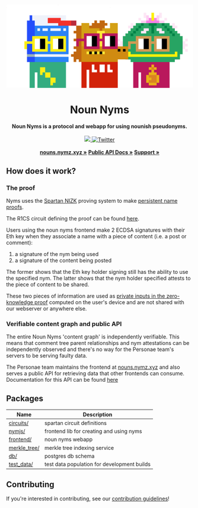 <div align="center">
    <img src="./packages/frontend/public/nouns.png">
    <h1>Noun Nyms</h1>
    <strong>Noun Nyms is a protocol and webapp for using nounish pseudonyms.</strong>
</div>
<br>
<div align="center">
	<a href="https://github.com/personaelabs/nym/actions/workflows/ci.yml">
		<img src="https://github.com/personaelabs/nym/actions/workflows/ci.yml/badge.svg">
	</a>    
	<a href="https://twitter.com/PersonaeLabs">
        <img src="https://img.shields.io/twitter/follow/personae_labs?label=personae_labs&style=flat&logo=twitter&color=1DA1F2" alt="Twitter">
    </a>
</div>

<div align="center">
    <br>
    <a href="https://nouns.nymz.xyz/"><b>nouns.nymz.xyz »</b></a>
    <a href="https://nouns.nymz.xyz/api-doc"><b>Public API Docs »</b></a>
    <a href="https://discord.gg/3NQm99v3Vp"><b>Support »</b></a>
</div>

## How does it work?

### The proof

Nyms uses the [Spartan NIZK](https://eprint.iacr.org/2019/550) proving system to make [persistent name proofs](https://ethresear.ch/t/a-simple-persistent-pseudonym-scheme/14930). 

The R1CS circuit defining the proof can be found [here](./packages/circuits/nym/nym_ownership.circom).

Users using the noun nyms frontend make 2 ECDSA signatures with their Eth key when they associate a name with a piece of content (i.e. a post or comment):
1. a signature of the nym being used
2. a signature of the content being posted

The former shows that the Eth key holder signing still has the ability to use the specified nym. The latter shows that the nym holder specified attests to the piece of content to be shared.

These two pieces of information are used as [private inputs in the zero-knowledge proof](https://github.com/personaelabs/noun-nyms/blob/main/packages/circuits/nym/nym_ownership.circom#L19-L37) computed on the user's device and are not shared with our webserver or anywhere else. 

### Verifiable content graph and public API

The entire Noun Nyms 'content graph' is independently verifiable. This means that comment tree parent relationships and nym attestations can be independently observed and there's no way for the Personae team's servers to be serving faulty data.

The Personae team maintains the frontend at [nouns.nymz.xyz](https://nouns.nymz.xyz/) and also serves a public API for retrieving data that other frontends can consume. Documentation for this API can be found [here](https://nouns.nymz.xyz/api-doc)

## Packages

| Name  | Description |
| ------------- | ------------- |
| [circuits/](./packages/circuits)  | spartan circuit definitions |
| [nymjs/](./packages/nymjs)  | frontend lib for creating and using nyms |
| [frontend/](./packages/frontend)  | noun nyms webapp |
| [merkle_tree/](./packages/merkle_tree)  | merkle tree indexing service |
| [db/](./packages/db)  | postgres db schema |
| [test_data/](./packages/test_data)  | test data population for development builds |

## Contributing

If you're interested in contributing, see our [contribution guidelines](./CONTRIBUTING.md)!
